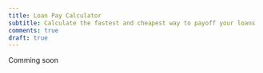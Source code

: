 ```yaml
---
title: Loan Pay Calculator
subtitle: Calculate the fastest and cheapest way to payoff your loans
comments: true
draft: true
---
```


Comming soon